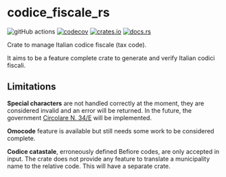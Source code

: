 # codice_fiscale_rs

![gitHub actions](https://github.com/succoDiPompelmo/codice_fiscale_rs/actions/workflows/development.yml/badge.svg)
[![codecov](https://codecov.io/gh/succoDiPompelmo/codice_fiscale_rs/branch/main/graph/badge.svg?token=IZCXZOETUS)](https://codecov.io/gh/succoDiPompelmo/codice_fiscale_rs)
[![crates.io][cratesio-image]][cratesio]
[![docs.rs][docsrs-image]][docsrs]

[docsrs-image]: https://docs.rs/codice_fiscale_rs/badge.svg
[docsrs]: https://docs.rs/codice_fiscale_rs
[cratesio-image]: https://img.shields.io/crates/v/codice_fiscale_rs.svg
[cratesio]: https://crates.io/crates/codice_fiscale_rs

Crate to manage Italian codice fiscale (tax code).

It aims to be a feature complete crate to generate and verify Italian codici fiscali. 

## Limitations

**Special characters** are not handled correctly at the moment, they are considered invalid and an error will be returned. 
In the future, the government [Circolare N. 34/E](https://www.agenziaentrate.gov.it/portale/documents/20143/299856/Circolare+34+del+20+07+2011_circolare+34e.pdf/27b67cca-71db-9744-2ba4-6846460770e2) will be implemented.

**Omocode** feature is available but still needs some work to be considered complete.

**Codice catastale**, erroneously defined Befiore codes, are only accepted in input. The crate does not provide
any feature to translate a municipality name to the relative code. This will have a separate crate.